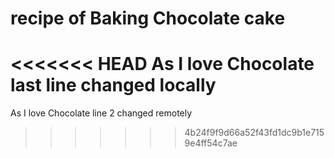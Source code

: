 # recipe of Baking Chocolate cake 
<<<<<<< HEAD
As I love Chocolate
last line changed locally
=======
As I love Chocolate line 2 changed remotely
>>>>>>> 4b24f9f9d66a52f43fd1dc9b1e7159e4ff54c7ae
